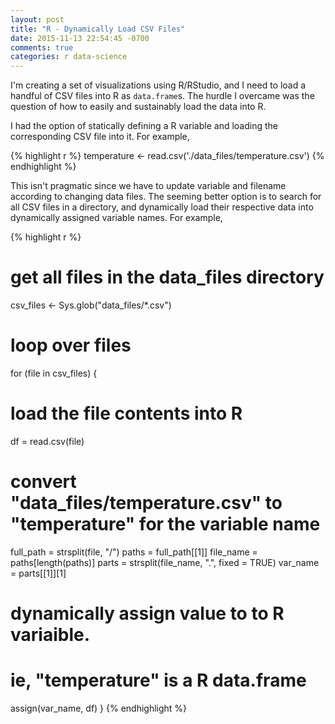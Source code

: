 ```yaml
---
layout: post
title: "R - Dynamically Load CSV Files"
date: 2015-11-13 22:54:45 -0700
comments: true
categories: r data-science 
---
```


I'm creating a set of visualizations using R/RStudio, and I need to load
a handful of CSV files into R as `data.frame`s. The hurdle I overcame
was the question of how to easily and sustainably load the data into R.

I had the option of statically defining a R variable and loading the
corresponding CSV file into it. For example,

{% highlight r %}
temperature <- read.csv('./data_files/temperature.csv')
{% endhighlight %}

This isn't pragmatic since we have to update variable and filename
according to changing data files. The seeming better option is to search
for all CSV files in a directory, and dynamically load their respective data
into dynamically assigned variable names. For example,

{% highlight r %} 
# get all files in the data_files directory
csv_files <- Sys.glob("data_files/*.csv")

# loop over files
for (file in csv_files) {
  # load the file contents into R
  df = read.csv(file)

  # convert "data_files/temperature.csv" to "temperature" for the variable name
  full_path = strsplit(file, "/")
  paths = full_path[[1]]
  file_name = paths[length(paths)]
  parts = strsplit(file_name, ".", fixed = TRUE)
  var_name = parts[[1]][1]

  # dynamically assign value to to R variaible.
  # ie, "temperature" is a R data.frame
  assign(var_name, df)
}
{% endhighlight %}
